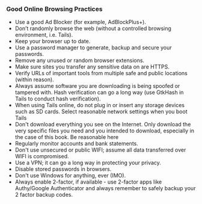 ### Good Online Browsing Practices

- Use a good Ad Blocker (for example, AdBlockPlus+).
- Don’t randomly browse the web (without a controlled browsing environment, i.e. Tails).
- Keep your browser up to date.
- Use a password manager to generate, backup and secure your passwords.
- Remove any unused or random browser extensions.
- Make sure sites you transfer any sensitive data on are HTTPS.
- Verify URLs of important tools from multiple safe and public locations (within reason).
- Always assume software you are downloading is being spoofed or tampered with. Hash verification can go a long way (use GtkHash in Tails to conduct hash verification).
- When using Tails online, do not plug in or insert any storage devices such as SD cards. Select reasonable network settings when you boot Tails
- Don't download everything you see on the Internet. Only download the very specific files you need and you intended to download, especially in the case of this book. Be reasonable here
- Regularly monitor accounts and bank statements.
- Don't use unsecured or public WIFI; assume all data transferred over WIFI is compromised.
- Use a VPN; it can go a long way in protecting your privacy.
- Disable stored passwords in browsers.
- Don't use Windows for anything, ever (IMO).
- Always enable 2-factor, if available - use 2-factor apps like Authy/Google Authenticator and always remember to safely backup your 2 factor backup codes.